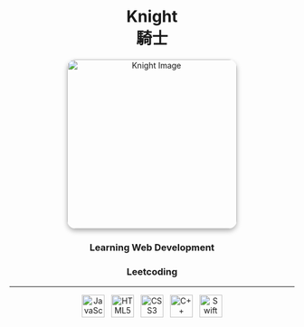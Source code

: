 <h1 align="center">Knight<br>騎士</h1>

<p align="center">
  <img src="https://i.pinimg.com/564x/06/2e/6c/062e6c9ac3cb3304c0d44acb4fb04e69.jpg" height="300" alt="Knight Image" style="border-radius: 15px; box-shadow: 0 4px 8px rgba(0,0,0,0.3);" />
</p>

<h3 align="center">Learning Web Development</h3>
<h3 align="center">Leetcoding</h3>

---


<p align="center">
  <img src="https://cdn.jsdelivr.net/gh/devicons/devicon/icons/javascript/javascript-original.svg" height="40" alt="JavaScript" />
  &nbsp;
  <img src="https://cdn.jsdelivr.net/gh/devicons/devicon/icons/html5/html5-original.svg" height="40" alt="HTML5" />
  &nbsp;
  <img src="https://cdn.jsdelivr.net/gh/devicons/devicon/icons/css3/css3-original.svg" height="40" alt="CSS3" />
  &nbsp;
  <img src="https://cdn.jsdelivr.net/gh/devicons/devicon/icons/cplusplus/cplusplus-original.svg" height="40" alt="C++" />
  &nbsp;
  <img src="https://cdn.jsdelivr.net/gh/devicons/devicon/icons/swift/swift-original.svg" height="40" alt="Swift" />
</p>





